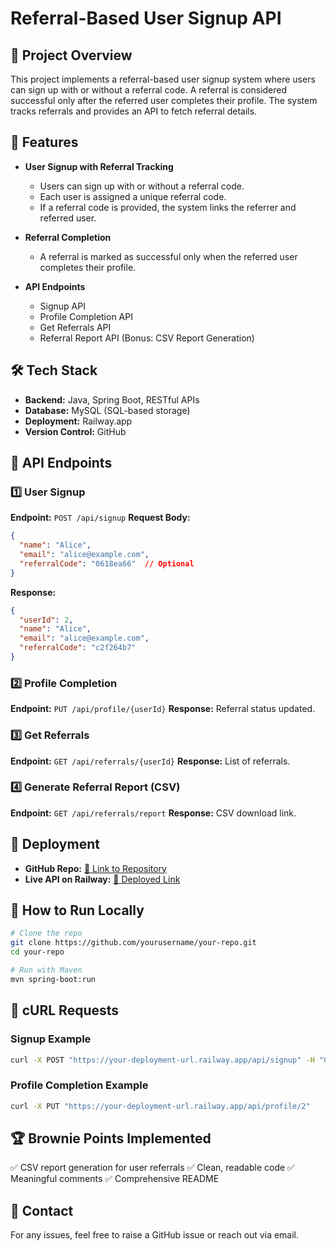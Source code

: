 # Referral-Based User Signup API

## 📌 Project Overview
This project implements a referral-based user signup system where users can sign up with or without a referral code. A referral is considered successful only after the referred user completes their profile. The system tracks referrals and provides an API to fetch referral details.

## 🚀 Features
- **User Signup with Referral Tracking**
  - Users can sign up with or without a referral code.
  - Each user is assigned a unique referral code.
  - If a referral code is provided, the system links the referrer and referred user.
  
- **Referral Completion**
  - A referral is marked as successful only when the referred user completes their profile.
  
- **API Endpoints**
  - Signup API
  - Profile Completion API
  - Get Referrals API
  - Referral Report API (Bonus: CSV Report Generation)

## 🛠️ Tech Stack
- **Backend:** Java, Spring Boot, RESTful APIs
- **Database:** MySQL (SQL-based storage)
- **Deployment:** Railway.app
- **Version Control:** GitHub

## 🔗 API Endpoints

### 1️⃣ User Signup
**Endpoint:** `POST /api/signup`
**Request Body:**
```json
{
  "name": "Alice",
  "email": "alice@example.com",
  "referralCode": "0618ea66"  // Optional
}
```
**Response:**
```json
{
  "userId": 2,
  "name": "Alice",
  "email": "alice@example.com",
  "referralCode": "c2f264b7"
}
```

### 2️⃣ Profile Completion
**Endpoint:** `PUT /api/profile/{userId}`
**Response:** Referral status updated.

### 3️⃣ Get Referrals
**Endpoint:** `GET /api/referrals/{userId}`
**Response:** List of referrals.

### 4️⃣ Generate Referral Report (CSV)
**Endpoint:** `GET /api/referrals/report`
**Response:** CSV download link.

## 📌 Deployment
- **GitHub Repo:** [🔗 Link to Repository](https://github.com/yourusername/your-repo)
- **Live API on Railway:** [🔗 Deployed Link](https://your-deployment-url.railway.app)

## 📜 How to Run Locally
```bash
# Clone the repo
git clone https://github.com/yourusername/your-repo.git
cd your-repo

# Run with Maven
mvn spring-boot:run
```

## 📡 cURL Requests
### Signup Example
```bash
curl -X POST "https://your-deployment-url.railway.app/api/signup" -H "Content-Type: application/json" -d '{ "name": "Alice", "email": "alice@example.com" }'
```

### Profile Completion Example
```bash
curl -X PUT "https://your-deployment-url.railway.app/api/profile/2"
```

## 🏆 Brownie Points Implemented
✅ CSV report generation for user referrals
✅ Clean, readable code
✅ Meaningful comments
✅ Comprehensive README

## 📩 Contact
For any issues, feel free to raise a GitHub issue or reach out via email.

